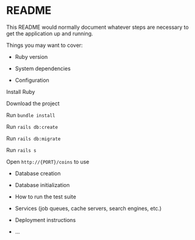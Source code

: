# README

This README would normally document whatever steps are necessary to get the
application up and running.

Things you may want to cover:

* Ruby version

* System dependencies

* Configuration

Install Ruby

Download the project

Run ```bundle install```

Run ```rails db:create```

Run ```rails db:migrate```

Run ```rails s```

Open ```http://{PORT}/coins``` to use

* Database creation

* Database initialization

* How to run the test suite

* Services (job queues, cache servers, search engines, etc.)

* Deployment instructions

* ...
